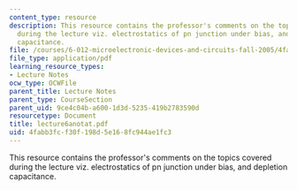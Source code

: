 ```yaml
---
content_type: resource
description: This resource contains the professor's comments on the topics covered
  during the lecture viz. electrostatics of pn junction under bias, and depletion
  capacitance.
file: /courses/6-012-microelectronic-devices-and-circuits-fall-2005/4fabb3fcf30f198d5e168fc944ae1fc3_lecture6anotat.pdf
file_type: application/pdf
learning_resource_types:
- Lecture Notes
ocw_type: OCWFile
parent_title: Lecture Notes
parent_type: CourseSection
parent_uid: 9ce4c04b-a600-1d3d-5235-419b2783590d
resourcetype: Document
title: lecture6anotat.pdf
uid: 4fabb3fc-f30f-198d-5e16-8fc944ae1fc3
---
```

This resource contains the professor's comments on the topics covered during the lecture viz. electrostatics of pn junction under bias, and depletion capacitance.


